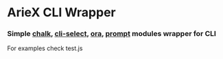 # ArieX CLI Wrapper
### Simple [chalk](https://github.com/chalk/chalk), [cli-select](https://github.com/cyrilwanner/cli-select), [ora](https://github.com/sindresorhus/ora), [prompt](https://github.com/flatiron/prompt) modules wrapper for CLI
For examples check test.js
